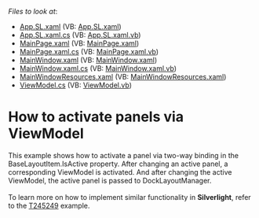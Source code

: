 <!-- default file list -->
*Files to look at*:

* [App.SL.xaml](./CS/App.SL.xaml) (VB: [App.SL.xaml](./VB/App.SL.xaml))
* [App.SL.xaml.cs](./CS/App.SL.xaml.cs) (VB: [App.SL.xaml.vb](./VB/App.SL.xaml.vb))
* [MainPage.xaml](./CS/MainPage.xaml) (VB: [MainPage.xaml](./VB/MainPage.xaml))
* [MainPage.xaml.cs](./CS/MainPage.xaml.cs) (VB: [MainPage.xaml.vb](./VB/MainPage.xaml.vb))
* [MainWindow.xaml](./CS/MainWindow.xaml) (VB: [MainWindow.xaml](./VB/MainWindow.xaml))
* [MainWindow.xaml.cs](./CS/MainWindow.xaml.cs) (VB: [MainWindow.xaml.vb](./VB/MainWindow.xaml.vb))
* [MainWindowResources.xaml](./CS/MainWindowResources.xaml) (VB: [MainWindowResources.xaml](./VB/MainWindowResources.xaml))
* [ViewModel.cs](./CS/ViewModel.cs) (VB: [ViewModel.vb](./VB/ViewModel.vb))
<!-- default file list end -->
# How to activate panels via ViewModel


<p>This example shows how to activate a panel via two-way binding in the BaseLayoutItem.IsActive property. After changing an active panel, a corresponding ViewModel is activated. And after changing the active ViewModel, the active panel is passed to DockLayoutManager.<br /><br />To learn more on how to implement similar functionality in <strong>Silverlight</strong>, refer to the <a href="https://www.devexpress.com/Support/Center/p/T245249">T245249</a> example.</p>

<br/>


